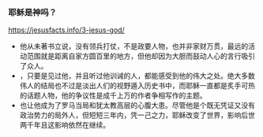 ### 耶稣是神吗？
https://jesusfacts.info/3-jesus-god/
- 他从未著书立说，没有领兵打仗，不是政要人物，也并非家财万贯，最远的活动范围就是距离自家方圆百里的地方，但他却因为大胆而鼓动人心的言行吸引了众人。
- ，只要是见过他，并且听过他训诫的人，都能感受到他的伟大之处。绝大多数伟人的结局也不过是淡出人们的视野遁入历史书中，而耶稣一直都是炙手可热的话题人物，他的争议性是成千上万的作者争相写作的主题。
- 也让他成为了罗马当局和犹太教高层的心腹大患。尽管他是个既无凭证又没有政治势力的局外人，但短短三年内，凭一己之力，耶稣改变了世界，影响后世两千年且这影响依然在继续。